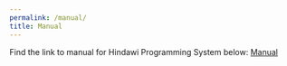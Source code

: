 ```yaml
---
permalink: /manual/
title: Manual
---
```


Find the link to manual for Hindawi Programming System below: 
[Manual](https://web.archive.org/web/20210728073640/https://github.com/hindawi/hindawi2008/blob/master/HindawiUI/hinhelp.uhin)
